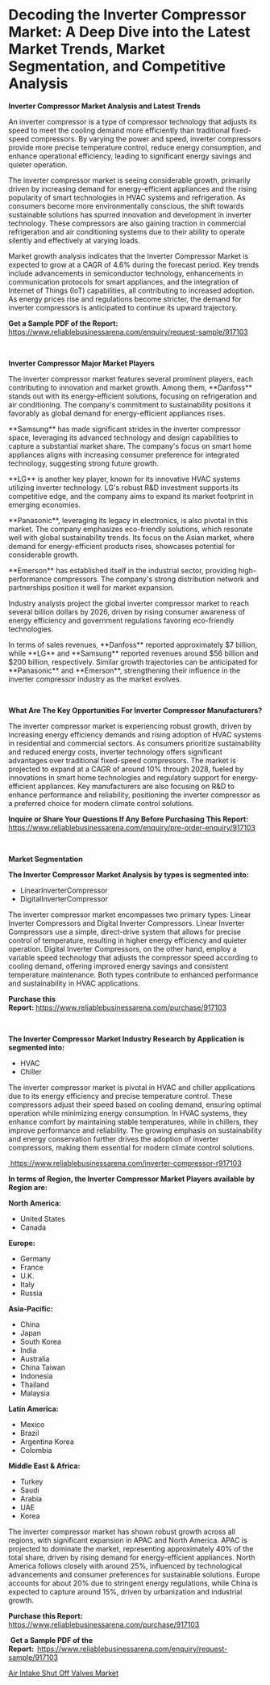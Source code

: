 <p><h1>Decoding the Inverter Compressor Market: A Deep Dive into the Latest Market Trends, Market Segmentation, and Competitive Analysis</h1></p><p><strong>Inverter Compressor Market Analysis and Latest Trends</strong></p>
<p><p>An inverter compressor is a type of compressor technology that adjusts its speed to meet the cooling demand more efficiently than traditional fixed-speed compressors. By varying the power and speed, inverter compressors provide more precise temperature control, reduce energy consumption, and enhance operational efficiency, leading to significant energy savings and quieter operation.</p><p>The inverter compressor market is seeing considerable growth, primarily driven by increasing demand for energy-efficient appliances and the rising popularity of smart technologies in HVAC systems and refrigeration. As consumers become more environmentally conscious, the shift towards sustainable solutions has spurred innovation and development in inverter technology. These compressors are also gaining traction in commercial refrigeration and air conditioning systems due to their ability to operate silently and effectively at varying loads.</p><p>Market growth analysis indicates that the Inverter Compressor Market is expected to grow at a CAGR of 4.6% during the forecast period. Key trends include advancements in semiconductor technology, enhancements in communication protocols for smart appliances, and the integration of Internet of Things (IoT) capabilities, all contributing to increased adoption. As energy prices rise and regulations become stricter, the demand for inverter compressors is anticipated to continue its upward trajectory.</p></p>
<p><strong>Get a Sample PDF of the Report:&nbsp;</strong> <a href="https://www.reliablebusinessarena.com/enquiry/request-sample/917103?utm_campaign=2630&utm_medium=2&utm_source=Github&utm_content=ia&utm_term=10042025&utm_id=inverter-compressor">https://www.reliablebusinessarena.com/enquiry/request-sample/917103</a></p>
<p>&nbsp;</p>
<p><strong>Inverter Compressor Major Market Players</strong></p>
<p><p>The inverter compressor market features several prominent players, each contributing to innovation and market growth. Among them, **Danfoss** stands out with its energy-efficient solutions, focusing on refrigeration and air conditioning. The company's commitment to sustainability positions it favorably as global demand for energy-efficient appliances rises.</p><p>**Samsung** has made significant strides in the inverter compressor space, leveraging its advanced technology and design capabilities to capture a substantial market share. The company's focus on smart home appliances aligns with increasing consumer preference for integrated technology, suggesting strong future growth.</p><p>**LG** is another key player, known for its innovative HVAC systems utilizing inverter technology. LG's robust R&D investment supports its competitive edge, and the company aims to expand its market footprint in emerging economies. </p><p>**Panasonic**, leveraging its legacy in electronics, is also pivotal in this market. The company emphasizes eco-friendly solutions, which resonate well with global sustainability trends. Its focus on the Asian market, where demand for energy-efficient products rises, showcases potential for considerable growth.</p><p>**Emerson** has established itself in the industrial sector, providing high-performance compressors. The company's strong distribution network and partnerships position it well for market expansion.</p><p>Industry analysts project the global inverter compressor market to reach several billion dollars by 2026, driven by rising consumer awareness of energy efficiency and government regulations favoring eco-friendly technologies.</p><p>In terms of sales revenues, **Danfoss** reported approximately $7 billion, while **LG** and **Samsung** reported revenues around $56 billion and $200 billion, respectively. Similar growth trajectories can be anticipated for **Panasonic** and **Emerson**, strengthening their influence in the inverter compressor industry as the market evolves.</p></p>
<p>&nbsp;</p>
<p><strong>What Are The Key Opportunities For Inverter Compressor Manufacturers?</strong></p>
<p><p>The inverter compressor market is experiencing robust growth, driven by increasing energy efficiency demands and rising adoption of HVAC systems in residential and commercial sectors. As consumers prioritize sustainability and reduced energy costs, inverter technology offers significant advantages over traditional fixed-speed compressors. The market is projected to expand at a CAGR of around 10% through 2028, fueled by innovations in smart home technologies and regulatory support for energy-efficient appliances. Key manufacturers are also focusing on R&D to enhance performance and reliability, positioning the inverter compressor as a preferred choice for modern climate control solutions.</p></p>
<p><strong>Inquire or Share Your Questions If Any Before Purchasing This Report:</strong> <a href="https://www.reliablebusinessarena.com/enquiry/pre-order-enquiry/917103?utm_campaign=2630&utm_medium=2&utm_source=Github&utm_content=ia&utm_term=10042025&utm_id=inverter-compressor">https://www.reliablebusinessarena.com/enquiry/pre-order-enquiry/917103</a></p>
<p>&nbsp;</p>
<p><strong>Market Segmentation</strong></p>
<p><strong>The Inverter Compressor Market Analysis by types is segmented into:</strong></p>
<p><ul><li>LinearInverterCompressor</li><li>DigitalInverterCompressor</li></ul></p>
<p><p>The inverter compressor market encompasses two primary types: Linear Inverter Compressors and Digital Inverter Compressors. Linear Inverter Compressors use a simple, direct-drive system that allows for precise control of temperature, resulting in higher energy efficiency and quieter operation. Digital Inverter Compressors, on the other hand, employ a variable speed technology that adjusts the compressor speed according to cooling demand, offering improved energy savings and consistent temperature maintenance. Both types contribute to enhanced performance and sustainability in HVAC applications.</p></p>
<p><strong>Purchase this Report:&nbsp;</strong><a href="https://www.reliablebusinessarena.com/purchase/917103?utm_campaign=2630&utm_medium=2&utm_source=Github&utm_content=ia&utm_term=10042025&utm_id=inverter-compressor">https://www.reliablebusinessarena.com/purchase/917103</a></p>
<p>&nbsp;</p>
<p><strong>The Inverter Compressor Market Industry Research by Application is segmented into:</strong></p>
<p><ul><li>HVAC</li><li>Chiller</li></ul></p>
<p><p>The inverter compressor market is pivotal in HVAC and chiller applications due to its energy efficiency and precise temperature control. These compressors adjust their speed based on cooling demand, ensuring optimal operation while minimizing energy consumption. In HVAC systems, they enhance comfort by maintaining stable temperatures, while in chillers, they improve performance and reliability. The growing emphasis on sustainability and energy conservation further drives the adoption of inverter compressors, making them essential for modern climate control solutions.</p></p>
<p><a href="https://www.reliablebusinessarena.com/inverter-compressor-r917103?utm_campaign=2630&utm_medium=2&utm_source=Github&utm_content=ia&utm_term=10042025&utm_id=inverter-compressor">&nbsp;https://www.reliablebusinessarena.com/inverter-compressor-r917103</a></p>
<p><strong>In terms of Region, the Inverter Compressor Market Players available by Region are:</strong></p>
<p>
    <p> <strong> North America: </strong>
        <ul>
            <li>United States</li>
            <li>Canada</li>
        </ul>
        </p> 
    <p> <strong> Europe: </strong>
        <ul>
            <li>Germany</li>
            <li>France</li>
            <li>U.K.</li>
            <li>Italy</li>
            <li>Russia</li>
        </ul>
        </p> 
    <p> <strong> Asia-Pacific: </strong>
        <ul>
            <li>China</li>
            <li>Japan</li>
            <li>South Korea</li>
            <li>India</li>
            <li>Australia</li>
            <li>China Taiwan</li>
            <li>Indonesia</li>
            <li>Thailand</li>
            <li>Malaysia</li>
        </ul>
        </p> 
    <p> <strong> Latin America: </strong>
        <ul>
            <li>Mexico</li>
            <li>Brazil</li>
            <li>Argentina Korea</li>
            <li>Colombia</li>
        </ul>
        </p> 
    <p> <strong> Middle East & Africa: </strong>
        <ul>
            <li>Turkey</li>
            <li>Saudi</li>
            <li>Arabia</li>
            <li>UAE</li>
            <li>Korea</li>
        </ul>
    </p>
    </p>
<p><p>The inverter compressor market has shown robust growth across all regions, with significant expansion in APAC and North America. APAC is projected to dominate the market, representing approximately 40% of the total share, driven by rising demand for energy-efficient appliances. North America follows closely with around 25%, influenced by technological advancements and consumer preferences for sustainable solutions. Europe accounts for about 20% due to stringent energy regulations, while China is expected to capture around 15%, driven by urbanization and industrial growth.</p></p>
<p><strong>Purchase this Report: </strong><a href="https://www.reliablebusinessarena.com/purchase/917103?utm_campaign=2630&utm_medium=2&utm_source=Github&utm_content=ia&utm_term=10042025&utm_id=inverter-compressor">https://www.reliablebusinessarena.com/purchase/917103</a></p>
<p>&nbsp;<strong>Get a Sample PDF of the Report:&nbsp;&nbsp;</strong><a href="https://www.reliablebusinessarena.com/enquiry/request-sample/917103?utm_campaign=2630&utm_medium=2&utm_source=Github&utm_content=ia&utm_term=10042025&utm_id=inverter-compressor">https://www.reliablebusinessarena.com/enquiry/request-sample/917103</a></p>
<p><strong></strong></p>
<p><p><a href="https://github.com/luerabollevc/Market-Research-Report-List-1/blob/main/air-intake-shut-off-valves-market.md?utm_campaign=2630&utm_medium=2&utm_source=Github&utm_content=ia&utm_term=10042025&utm_id=inverter-compressor">Air Intake Shut Off Valves Market</a></p></p>